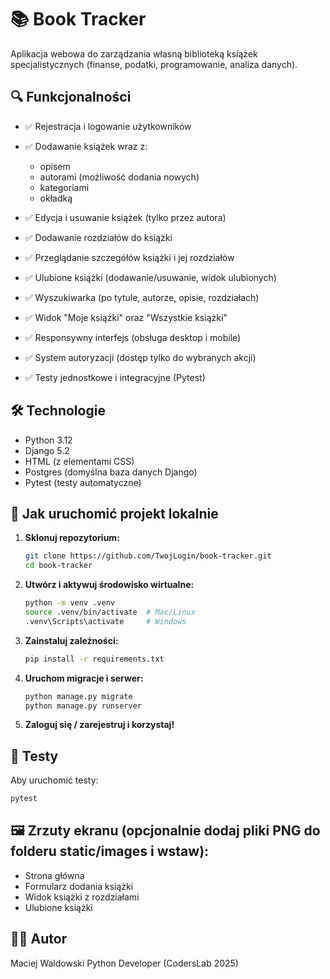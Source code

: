 # 📚 Book Tracker

Aplikacja webowa do zarządzania własną biblioteką książek specjalistycznych (finanse, podatki, programowanie, analiza danych).

## 🔍 Funkcjonalności

* ✅ Rejestracja i logowanie użytkowników
* ✅ Dodawanie książek wraz z:

  * opisem
  * autorami (możliwość dodania nowych)
  * kategoriami
  * okładką
* ✅ Edycja i usuwanie książek (tylko przez autora)
* ✅ Dodawanie rozdziałów do książki
* ✅ Przeglądanie szczegółów książki i jej rozdziałów
* ✅ Ulubione książki (dodawanie/usuwanie, widok ulubionych)
* ✅ Wyszukiwarka (po tytule, autorze, opisie, rozdziałach)
* ✅ Widok "Moje książki" oraz "Wszystkie książki"
* ✅ Responsywny interfejs (obsługa desktop i mobile)
* ✅ System autoryzacji (dostęp tylko do wybranych akcji)
* ✅ Testy jednostkowe i integracyjne (Pytest)

## 🛠️ Technologie

* Python 3.12
* Django 5.2
* HTML (z elementami CSS)
* Postgres (domyślna baza danych Django)
* Pytest (testy automatyczne)

## 🚀 Jak uruchomić projekt lokalnie

1. **Sklonuj repozytorium:**

   ```bash
   git clone https://github.com/TwojLogin/book-tracker.git
   cd book-tracker
   ```

2. **Utwórz i aktywuj środowisko wirtualne:**

   ```bash
   python -m venv .venv
   source .venv/bin/activate  # Mac/Linux
   .venv\Scripts\activate     # Windows
   ```

3. **Zainstaluj zależności:**

   ```bash
   pip install -r requirements.txt
   ```

4. **Uruchom migracje i serwer:**

   ```bash
   python manage.py migrate
   python manage.py runserver
   ```

5. **Zaloguj się / zarejestruj i korzystaj!**

## 🧪 Testy

Aby uruchomić testy:

```bash
pytest
```

## 🖼️ Zrzuty ekranu (opcjonalnie dodaj pliki PNG do folderu static/images i wstaw):

* Strona główna
* Formularz dodania książki
* Widok książki z rozdziałami
* Ulubione książki

## 👨‍💼 Autor

Maciej Waldowski
Python Developer (CodersLab 2025)
